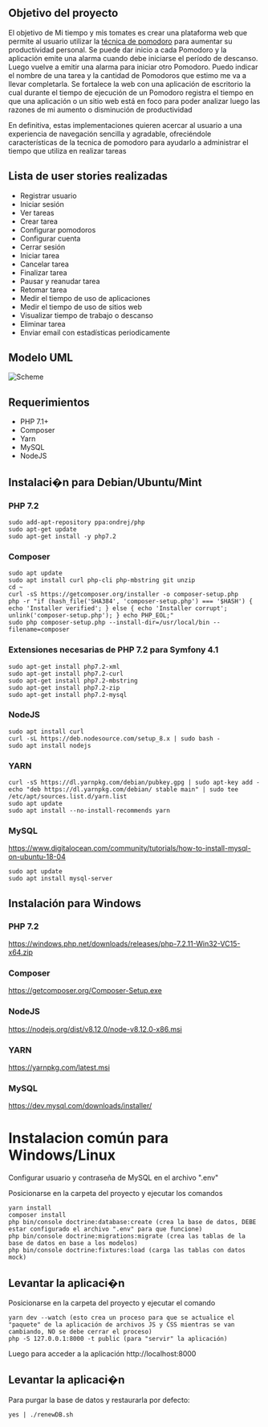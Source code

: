 ## Objetivo del proyecto

El objetivo de Mi tiempo y mis tomates es crear una plataforma web que permite al usuario utilizar la [técnica de pomodoro](https://es.wikipedia.org/wiki/Técnica_Pomodoro) para aumentar su productividad personal. Se puede dar inicio a cada Pomodoro y la aplicación emite una alarma cuando debe iniciarse el período de descanso. Luego vuelve a emitir una alarma para iniciar otro Pomodoro. Puedo indicar el nombre de una tarea y la cantidad de Pomodoros que estimo me va a llevar completarla. 
Se fortalece la web con una aplicación de escritorio la cual durante el tiempo de ejecución de un Pomodoro registra el tiempo en que una aplicación o un sitio web está en foco para poder analizar luego las razones de mi aumento o disminución de productividad

En definitiva, estas implementaciones quieren acercar al usuario a una experiencia de navegación sencilla y agradable, ofreciéndole características de la tecnica de pomodoro para ayudarlo a administrar el tiempo que utiliza en realizar tareas

## Lista de user stories realizadas

* Registrar usuario
* Iniciar sesión
* Ver tareas
* Crear tarea
* Configurar pomodoros
* Configurar cuenta
* Cerrar sesión
* Iniciar tarea
* Cancelar tarea
* Finalizar tarea
* Pausar y reanudar tarea
* Retomar tarea
* Medir el tiempo de uso de aplicaciones
* Medir el tiempo de uso de sitios web
* Visualizar tiempo de trabajo o descanso
* Eliminar tarea
* Enviar email con estadísticas periodicamente

## Modelo UML

![Scheme](https://trello-attachments.s3.amazonaws.com/5b92d92e33649576719dfc8c/5c0701441af4dd7cce17f098/3d0b7352b28608edf3aac5c5073b628b/Modelo_de_dise%C3%B1o_UML.png)

## Requerimientos
* PHP 7.1+
* Composer
* Yarn
* MySQL
* NodeJS

## Instalaci�n para Debian/Ubuntu/Mint

### PHP 7.2
```
sudo add-apt-repository ppa:ondrej/php
sudo apt-get update
sudo apt-get install -y php7.2
```

### Composer
```
sudo apt update
sudo apt install curl php-cli php-mbstring git unzip
cd ~
curl -sS https://getcomposer.org/installer -o composer-setup.php
php -r "if (hash_file('SHA384', 'composer-setup.php') === '$HASH') { echo 'Installer verified'; } else { echo 'Installer corrupt'; unlink('composer-setup.php'); } echo PHP_EOL;"
sudo php composer-setup.php --install-dir=/usr/local/bin --filename=composer

```

### Extensiones necesarias de PHP 7.2 para Symfony 4.1
```
sudo apt-get install php7.2-xml
sudo apt-get install php7.2-curl
sudo apt-get install php7.2-mbstring
sudo apt-get install php7.2-zip
sudo apt-get install php7.2-mysql
```

### NodeJS
```
sudo apt install curl
curl -sL https://deb.nodesource.com/setup_8.x | sudo bash -
sudo apt install nodejs
```

### YARN
```
curl -sS https://dl.yarnpkg.com/debian/pubkey.gpg | sudo apt-key add -
echo "deb https://dl.yarnpkg.com/debian/ stable main" | sudo tee /etc/apt/sources.list.d/yarn.list
sudo apt update
sudo apt install --no-install-recommends yarn
```

### MySQL
https://www.digitalocean.com/community/tutorials/how-to-install-mysql-on-ubuntu-18-04
```
sudo apt update
sudo apt install mysql-server
```

## Instalación para Windows

### PHP 7.2
https://windows.php.net/downloads/releases/php-7.2.11-Win32-VC15-x64.zip
### Composer
https://getcomposer.org/Composer-Setup.exe
### NodeJS
https://nodejs.org/dist/v8.12.0/node-v8.12.0-x86.msi
### YARN
https://yarnpkg.com/latest.msi
### MySQL
https://dev.mysql.com/downloads/installer/

# Instalacion común para Windows/Linux
Configurar usuario y contraseña de MySQL en el archivo ".env"

Posicionarse en la carpeta del proyecto y ejecutar los comandos
```
yarn install
composer install
php bin/console doctrine:database:create (crea la base de datos, DEBE estar configurado el archivo ".env" para que funcione)
php bin/console doctrine:migrations:migrate (crea las tablas de la base de datos en base a los modelos)
php bin/console doctrine:fixtures:load (carga las tablas con datos mock)
```

## Levantar la aplicaci�n
Posicionarse en la carpeta del proyecto y ejecutar el comando
```
yarn dev --watch (esto crea un proceso para que se actualice el "paquete" de la aplicación de archivos JS y CSS mientras se van cambiando, NO se debe cerrar el proceso)
php -S 127.0.0.1:8000 -t public (para "servir" la aplicación)
```

Luego para acceder a la aplicación
http://localhost:8000


## Levantar la aplicaci�n
Para purgar la base de datos y restaurarla por defecto:
```
yes | ./renewDB.sh
```